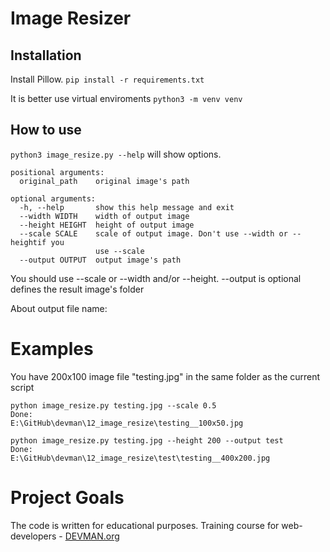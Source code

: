 # Image Resizer
## Installation
Install Pillow.
```pip install -r requirements.txt```

It is better use virtual enviroments
```python3 -m venv venv```

## How to use
```python3 image_resize.py --help```
will show options.
```
positional arguments:
  original_path    original image's path

optional arguments:
  -h, --help       show this help message and exit
  --width WIDTH    width of output image
  --height HEIGHT  height of output image
  --scale SCALE    scale of output image. Don't use --width or --heightif you
                   use --scale
  --output OUTPUT  output image's path
```

You should use --scale or --width and/or --height.
--output is optional defines the result image's folder

About output file name:

# Examples

You have 200x100 image file "testing.jpg" in the same folder as the current script
```
python image_resize.py testing.jpg --scale 0.5
Done: 
E:\GitHub\devman\12_image_resize\testing__100x50.jpg
```

```
python image_resize.py testing.jpg --height 200 --output test
Done: 
E:\GitHub\devman\12_image_resize\test\testing__400x200.jpg
```


# Project Goals

The code is written for educational purposes. Training course for web-developers - [DEVMAN.org](https://devman.org)
